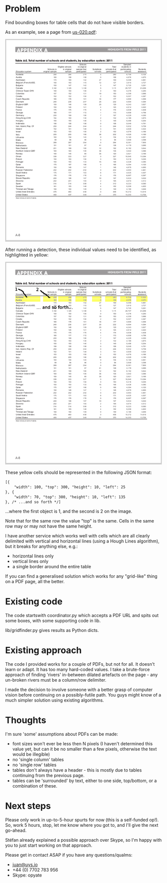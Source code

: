 # Problem

Find bounding boxes for table cells that do not have visible borders.

As an example, see a page from [us-020.pdf](samples/us-020.pdf):

![sample-pdf.png](SPEC/sample-pdf.png)

After running a detection, these individual values need to be identified, as highlighted in yellow:

![sample-pdf-identified.png](SPEC/sample-pdf-identified.png)

These yellow cells should be represented in the following JSON format:

    [{
        "width": 100, "top": 300, "height": 10, "left": 25
    }, {
        "width": 70, "top": 300, "height": 10, "left": 135
    }, /* ...and so forth */]

...where the first object is 1, and the second is 2 on the image.

Note that for the same row the value "top" is the same. Cells in the same row may or may not have the same height.

I have another service which works well with cells which are all clearly delimited with vertical and horizontal lines (using a Hough Lines algorithm), but it breaks for anything else, e.g.:
- horizontal lines only
- vertical lines only
- a single border around the entire table

If you can find a generalised solution which works for any "grid-like" thing on a PDF page, all the better.

# Existing code

The code startswith coordinator.py which accepts a PDF URL and spits out some boxes, with some supporting code in lib.

lib/gridfinder.py gives results as Python dicts.

# Existing approach

The code I provided works for a couple of PDFs, but not for all. It doesn't learn or adapt. It has too many hard-coded values. I take a brute-force approach of finding 'rivers' in-between dilated artefacts on the page - any un-broken rivers must be a column/row delimiter.

I made the decision to involve someone with a better grasp of computer vision before continuing on a possibly-futile path. You guys might know of a much simpler solution using existing algorithms.

# Thoughts

I'm sure 'some' assumptions about PDFs can be made:
- font sizes won't ever be less then N pixels (I haven't determined this value yet, but can it be no smaller than a few pixels, otherwise the text would be illegible)
- no 'single column' tables
- no 'single row' tables
- tables don't always have a header - this is mostly due to tables continuing from the previous page.
- tables can be 'surrounded' by text, either to one side, top/bottom, or a combination of these.

# Next steps

Please only work in up-to-5-hour spurts for now (this is a self-funded op!). So, work 5 hours, stop, let me know where you got to, and I'll give the next go-ahead.

Stéfan already explained a possible approach over Skype, so I'm happy with you to just start working on that approach.

Please get in contact ASAP if you have any questions/qualms:
- juan@uys.io
- +44 (0) 7702 783 956
- Skype: opyate

